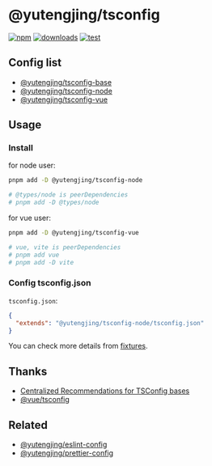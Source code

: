 # @yutengjing/tsconfig

[![npm](https://img.shields.io/npm/v/@yutengjing/tsconfig-base.svg)](https://npmjs.com/package/@yutengjing/tsconfig-base) [![downloads](https://img.shields.io/npm/dw/@yutengjing/tsconfig-base)](https://npmjs.com/package/@yutengjing/tsconfig-base) [![test](https://github.com/tjx666/tsconfig/actions/workflows/test.yml/badge.svg)](https://github.com/tjx666/tsconfig/actions/workflows/test.yml)

## Config list

- [@yutengjing/tsconfig-base](https://github.com/tjx666/eslint-config/tree/main/packages/base)
- [@yutengjing/tsconfig-node](https://github.com/tjx666/eslint-config/tree/main/packages/node)
- [@yutengjing/tsconfig-vue](https://github.com/tjx666/eslint-config/tree/main/packages/vue)

## Usage

### Install

for node user:

```bash
pnpm add -D @yutengjing/tsconfig-node

# @types/node is peerDependencies
# pnpm add -D @types/node
```

for vue user:

```bash
pnpm add -D @yutengjing/tsconfig-vue

# vue, vite is peerDependencies
# pnpm add vue
# pnpm add -D vite
```

### Config tsconfig.json

`tsconfig.json`:

```json
{
  "extends": "@yutengjing/tsconfig-node/tsconfig.json"
}
```

You can check more details from [fixtures](https://github.com/tjx666/tsconfig/tree/main/fixtures).

## Thanks

- [Centralized Recommendations for TSConfig bases](https://github.com/tsconfig/bases)
- [@vue/tsconfig](https://github.com/vuejs/tsconfig)

## Related

- [@yutengjing/eslint-config](https://github.com/tjx666/eslint-config/tree/main)
- [@yutengjing/prettier-config](https://github.com/tjx666/prettier-config/tree/main)
